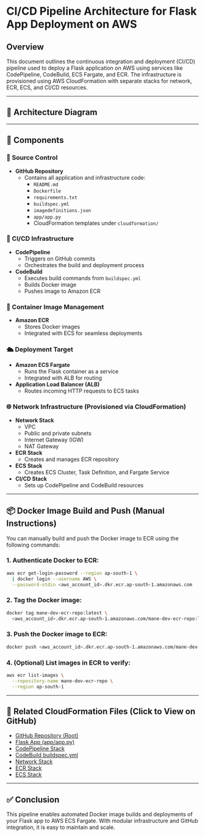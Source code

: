 # CI/CD Pipeline Architecture for Flask App Deployment on AWS

## Overview
This document outlines the continuous integration and deployment (CI/CD) pipeline used to deploy a Flask application on AWS using services like CodePipeline, CodeBuild, ECS Fargate, and ECR. The infrastructure is provisioned using AWS CloudFormation with separate stacks for network, ECR, ECS, and CI/CD resources.

---

## 🔁 Architecture Diagram


---

## 🔧 Components

### 🧾 Source Control
- **GitHub Repository**
  - Contains all application and infrastructure code:
    - `README.md`
    - `Dockerfile`
    - `requirements.txt`
    - `buildspec.yml`
    - `imagedefinitions.json`
    - `app/app.py`
    - CloudFormation templates under `cloudformation/`

### 🚀 CI/CD Infrastructure
- **CodePipeline**
  - Triggers on GitHub commits
  - Orchestrates the build and deployment process
- **CodeBuild**
  - Executes build commands from `buildspec.yml`
  - Builds Docker image
  - Pushes image to Amazon ECR

### 🐳 Container Image Management
- **Amazon ECR**
  - Stores Docker images
  - Integrated with ECS for seamless deployments

### 🛳️ Deployment Target
- **Amazon ECS Fargate**
  - Runs the Flask container as a service
  - Integrated with ALB for routing
- **Application Load Balancer (ALB)**
  - Routes incoming HTTP requests to ECS tasks

### 🌐 Network Infrastructure (Provisioned via CloudFormation)
- **Network Stack**
  - VPC
  - Public and private subnets
  - Internet Gateway (IGW)
  - NAT Gateway
- **ECR Stack**
  - Creates and manages ECR repository
- **ECS Stack**
  - Creates ECS Cluster, Task Definition, and Fargate Service
- **CI/CD Stack**
  - Sets up CodePipeline and CodeBuild resources

---

## 📦 Docker Image Build and Push (Manual Instructions)

You can manually build and push the Docker image to ECR using the following commands:

### 1. Authenticate Docker to ECR:
```bash
aws ecr get-login-password --region ap-south-1 \
  | docker login --username AWS \
  --password-stdin <aws_account_id>.dkr.ecr.ap-south-1.amazonaws.com
```

### 2. Tag the Docker image:
```bash
docker tag mane-dev-ecr-repo:latest \
  <aws_account_id>.dkr.ecr.ap-south-1.amazonaws.com/mane-dev-ecr-repo:latest
```

### 3. Push the Docker image to ECR:
```bash
docker push <aws_account_id>.dkr.ecr.ap-south-1.amazonaws.com/mane-dev-ecr-repo:latest
```

### 4. (Optional) List images in ECR to verify:
```bash
aws ecr list-images \
  --repository-name mane-dev-ecr-repo \
  --region ap-south-1
```

---

## 📎 Related CloudFormation Files (Click to View on GitHub)
- [GitHub Repository (Root)](https://github.com/sudhir-tripathi/cicd-flask-app/blob/main/README.md)
- [Flask App (app/app.py)](https://github.com/sudhir-tripathi/cicd-flask-app/blob/main/app/app.py)
- [CodePipeline Stack](https://github.com/sudhir-tripathi/cicd-flask-app/blob/main/cloudformation/cicd-stack.yml)
- [CodeBuild buildspec.yml](https://github.com/sudhir-tripathi/cicd-flask-app/blob/main/buildspec.yml)
- [Network Stack](https://github.com/sudhir-tripathi/cicd-flask-app/blob/main/cloudformation/network-stack.yml)
- [ECR Stack](https://github.com/sudhir-tripathi/cicd-flask-app/blob/main/cloudformation/ecr-stack.yml)
- [ECS Stack](https://github.com/sudhir-tripathi/cicd-flask-app/blob/main/cloudformation/ecs-stack.yml)

---

## ✅ Conclusion
This pipeline enables automated Docker image builds and deployments of your Flask app to AWS ECS Fargate. With modular infrastructure and GitHub integration, it is easy to maintain and scale.

